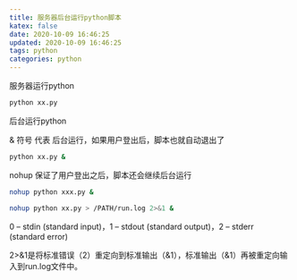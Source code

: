 ```yaml
---
title: 服务器后台运行python脚本
katex: false
date: 2020-10-09 16:46:25
updated: 2020-10-09 16:46:25
tags: python
categories: python
---
```


服务器运行python

```bash
python xx.py
```
<!-- more -->
后台运行python

& 符号 代表 后台运行，如果用户登出后，脚本也就自动退出了

```bash
python xx.py &
```

nohup 保证了用户登出之后，脚本还会继续后台运行

```bash
nohup python xxx.py &
```

```bash
nohup python xx.py > /PATH/run.log 2>&1 &
```
0 – stdin (standard input)，1 – stdout (standard output)，2 – stderr (standard error) 

2>&1是将标准错误（2）重定向到标准输出（&1），标准输出（&1）再被重定向输入到run.log文件中。